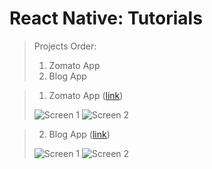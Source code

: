 # React Native: Tutorials


> Projects Order:
> 01. Zomato App
> 02. Blog App


> 01) Zomato App ([link](https://docs.google.com/document/d/1zEoQoI7JFDOi0rgrq7XMID2Cy04cx2KUadD0qY-bxjY/edit?usp=sharing))
>
> ![Screen 1](https://github.com/iamnadhu/react-native/blob/master/screenshot/28.png)
> ![Screen 2](https://github.com/iamnadhu/react-native/blob/master/screenshot/29.png)


> 02) Blog App ([link](https://docs.google.com/document/d/1zEoQoI7JFDOi0rgrq7XMID2Cy04cx2KUadD0qY-bxjY/edit?usp=sharing))
>
> ![Screen 1](https://github.com/iamnadhu/react-native/blob/master/screenshot/01.png)
> ![Screen 2](https://github.com/iamnadhu/react-native/blob/master/screenshot/02.png)